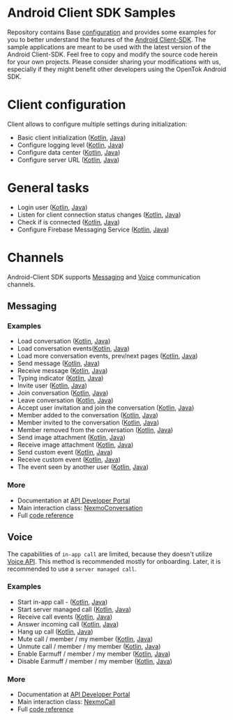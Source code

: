 # Android Client SDK Samples

Repository contains Base [configuration](configuration.md) and provides some examples for you to better understand the
features of the [Android Client-SDK](https://developer.nexmo.com/client-sdk/overview). The sample applications are
meant to be used with the latest version of the Android Client-SDK. Feel free to copy and modify the source code herein
for your own projects. Please consider sharing your modifications with us, especially if they might benefit other
developers using the OpenTok Android SDK.

# Client configuration

Client allows to configure multiple settings during initialization:
- Basic client initialization ([Kotlin](app/src/main/java/com/vonage/sample/channel/all/init/BasicConfigurationActivityKotlin.kt), [Java](app/src/main/java/com/vonage/sample/channel/all/init/BasicConfigurationActivityJava.java))
- Configure logging level ([Kotlin](app/src/main/java/com/vonage/sample/channel/all/init/SetLogLevelActivityKotlin.kt), [Java](app/src/main/java/com/vonage/sample/channel/all/init/SetLogLevelActivityJava.java))
- Configure data center ([Kotlin](app/src/main/java/com/vonage/sample/channel/all/init/ConfigureDataCenterActivityKotlin.kt), [Java](app/src/main/java/com/vonage/sample/channel/all/init/ConfigureDataCenterActivityJava.java))
- Configure server URL ([Kotlin](app/src/main/java/com/vonage/sample/channel/all/init/ConfigureIceServerUrlActivityKotlin.kt), [Java](app/src/main/java/com/vonage/sample/channel/all/init/ConfigureIceServerUrlActivityJava.java))

# General tasks

- Login user ([Kotlin](app/src/main/java/com/vonage/sample/channel/all/LoginUserActivityKotlin.kt), [Java](app/src/main/java/com/vonage/sample/channel/all/LoginUserActivityJava.java))
- Listen for client connection status changes ([Kotlin](app/src/main/java/com/vonage/sample/channel/all/ConnectionStateListenerActivityKotlin.kt), [Java](app/src/main/java/com/vonage/sample/channel/all/ConnectionStateListenerActivityJava.java))
- Check if is connected ([Kotlin](app/src/main/java/com/vonage/sample/channel/all/IsConnectedActivityKotlin.kt), [Java](app/src/main/java/com/vonage/sample/channel/all/IsConnectedActivityJava.java))
- Configure Firebase Messaging Service ([Kotlin](app/src/main/java/com/vonage/sample/channel/all/ClientFirebaseMessagingServiceKotlin.kt), [Java](app/src/main/java/com/vonage/sample/channel/all/ClientFirebaseMessagingServiceJava.java))

# Channels

Android-Client SDK supports [Messaging](https://developer.nexmo.com/client-sdk/in-app-messaging/overview) and [Voice](https://developer.nexmo.com/client-sdk/in-app-voice/overview) communication channels.

## Messaging

### Examples

- Load conversation ([Kotlin](app/src/main/java/com/vonage/sample/channel/messaging/LoadConversationActivityKotlin.kt), [Java](app/src/main/java/com/vonage/sample/channel/messaging/LoadConversationActivityJava.java))
- Load conversation events([Kotlin](app/src/main/java/com/vonage/sample/channel/messaging/LoadConversationEventsActivityKotlin.kt), [Java](app/src/main/java/com/vonage/sample/channel/messaging/LoadConversationEventsActivityJava.java))
- Load more conversation events, prev/next pages ([Kotlin](app/src/main/java/com/vonage/sample/channel/messaging/LoadMoreConversationEventsActivityKotlin.kt), [Java](app/src/main/java/com/vonage/sample/channel/messaging/LoadMoreConversationEventsActivityJava.java))
- Send message ([Kotlin](app/src/main/java/com/vonage/sample/channel/messaging/SendMessageActivityKotlin.kt), [Java](app/src/main/java/com/vonage/sample/channel/messaging/SendMessageActivityJava.java))
- Receive message ([Kotlin](app/src/main/java/com/vonage/sample/channel/messaging/ReceiveMessageActivityKotlin.kt), [Java](app/src/main/java/com/vonage/sample/channel/messaging/ReceiveMessageActivityJava.java))
- Typing indicator ([Kotlin](app/src/main/java/com/vonage/sample/channel/messaging/TypingIndicatorActivityKotlin.kt), [Java](app/src/main/java/com/vonage/sample/channel/messaging/TypingIndicatorActivityJava.java))
- Invite user ([Kotlin](app/src/main/java/com/vonage/sample/channel/messaging/InviteUserActivityKotlin.kt), [Java](app/src/main/java/com/vonage/sample/channel/messaging/InviteUserActivityJava.java))
- Join conversation ([Kotlin](app/src/main/java/com/vonage/sample/channel/messaging/JoinConversationActivityKotlin.kt), [Java](app/src/main/java/com/vonage/sample/channel/messaging/JoinConversationActivityJava.java))
- Leave conversation ([Kotlin](app/src/main/java/com/vonage/sample/channel/messaging/LeaveConversationActivityKotlin.kt), [Java](app/src/main/java/com/vonage/sample/channel/messaging/LeaveConversationActivityJava.java))
- Accept user invitation and join the conversation ([Kotlin](app/src/main/java/com/vonage/sample/channel/messaging/AcceptUserInvitationAndJoinConversationActivityKotlin.kt), [Java](app/src/main/java/com/vonage/sample/channel/messaging/AcceptUserInvitationAndJoinConversationActivityJava.java))
- Member added to the conversation ([Kotlin](app/src/main/java/com/vonage/sample/channel/messaging/MemberAddedActivityKotlin.kt), [Java](app/src/main/java/com/vonage/sample/channel/messaging/MemberAddedActivityJava.java))
- Member invited to the conversation ([Kotlin](app/src/main/java/com/vonage/sample/channel/messaging/MemberInvitedActivityKotlin.kt), [Java](app/src/main/java/com/vonage/sample/channel/messaging/MemberInvitedActivityJava.java))
- Member removed from the conversation ([Kotlin](app/src/main/java/com/vonage/sample/channel/messaging/MemberRemovedActivityKotlin.kt), [Java](app/src/main/java/com/vonage/sample/channel/messaging/MemberRemovedActivityJava.java))
- Send image attachment ([Kotlin](app/src/main/java/com/vonage/sample/channel/messaging/SendImageActivityKotlin.kt), [Java](app/src/main/java/com/vonage/sample/channel/messaging/SendImageActivityJava.java))
- Receive image attachment ([Kotlin](app/src/main/java/com/vonage/sample/channel/messaging/ReceiveImageActivityKotlin.kt), [Java](app/src/main/java/com/vonage/sample/channel/messaging/ReceiveImageActivityJava.java))
- Send custom event ([Kotlin](app/src/main/java/com/vonage/sample/channel/messaging/SendCustomEventActivityKotlin.kt), [Java](app/src/main/java/com/vonage/sample/channel/messaging/SendCustomEventActivityJava.java))
- Receive custom event ([Kotlin](app/src/main/java/com/vonage/sample/channel/messaging/ReceiveCustomEventActivityKotlin.kt), [Java](app/src/main/java/com/vonage/sample/channel/messaging/ReceiveCustomEventActivityJava.java))
- The event seen by another user ([Kotlin](app/src/main/java/com/vonage/sample/channel/messaging/SeenReceiptActivityKotlin.kt), [Java](app/src/main/java/com/vonage/sample/channel/messaging/SeenReceiptActivityJava.java))

### More

- Documentation at [API Developer Portal](https://developer.nexmo.com/client-sdk/in-app-messaging/overview)
- Main interaction class: [NexmoConversation](https://developer.nexmo.com/sdk/stitch/android/com/nexmo/client/NexmoConversation.html)
- Full [code reference](https://developer.nexmo.com/client-sdk/sdk-documentation/android)

## Voice

The capabilities of `in-app call` are limited, because they doesn't utilize [Voice API](https://developer.nexmo.com/voice/voice-api/overview). This method is recommended mostly for onboarding. Later, it is recommended to use a `server managed call`.

### Examples

- Start in-app call - ([Kotlin](app/src/main/java/com/vonage/sample/channel/voice/StartInAppCallActivityKotlin.kt), [Java](app/src/main/java/com/vonage/sample/channel/voice/StartInAppCallActivityJava.java))
- Start server managed call ([Kotlin](app/src/main/java/com/vonage/sample/channel/voice/StartServerManagedCallActivityKotlin.kt), [Java](app/src/main/java/com/vonage/sample/channel/voice/StartServerManagedCallActivityJava.java))
- Receive call events ([Kotlin](app/src/main/java/com/vonage/sample/channel/voice/ReceiveCallEventsActivityKotlin.kt), [Java](app/src/main/java/com/vonage/sample/channel/voice/ReceiveCallEventsActivityJava.java))
- Answer incoming call ([Kotlin](app/src/main/java/com/vonage/sample/channel/voice/AnswerIncomingCallActivityKotlin.kt), [Java](app/src/main/java/com/vonage/sample/channel/voice/AnswerIncomingCallActivityJava.java))
- Hang up call ([Kotlin](app/src/main/java/com/vonage/sample/channel/voice/HangupCallActivityKotlin.kt), [Java](app/src/main/java/com/vonage/sample/channel/voice/HangupCallActivityJava.java))
- Mute call / member / my member ([Kotlin](app/src/main/java/com/vonage/sample/channel/voice/MuteActivityKotlin.kt), [Java](app/src/main/java/com/vonage/sample/channel/voice/MuteActivityJava.java))
- Unmute call / member / my member ([Kotlin](app/src/main/java/com/vonage/sample/channel/voice/UnmuteActivityKotlin.kt), [Java](app/src/main/java/com/vonage/sample/channel/voice/UnmuteActivityJava.java))
- Enable Earmuff / member / my member ([Kotlin](app/src/main/java/com/vonage/sample/channel/voice/EnableEarmuffActivityKotlin.kt), [Java](app/src/main/java/com/vonage/sample/channel/voice/EnableEarmuffActivityJava.java))
- Disable Earmuff / member / my member ([Kotlin](app/src/main/java/com/vonage/sample/channel/voice/DisableEarmuffActivityKotlin.kt), [Java](app/src/main/java/com/vonage/sample/channel/voice/DisableEarmuffActivityJava.java))

### More

- Documentation at [API Developer Portal](https://developer.nexmo.com/client-sdk/in-app-voice/overview)
- Main interaction class: [NexmoCall](https://developer.nexmo.com/sdk/stitch/android/com/nexmo/client/NexmoCall.html)
- Full [code reference](https://developer.nexmo.com/client-sdk/sdk-documentation/android)
